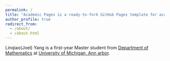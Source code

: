 ```yaml
---
permalink: /
title: "Academic Pages is a ready-to-fork GitHub Pages template for academic personal websites"
author_profile: true
redirect_from: 
  - /about/
  - /about.html
---
```


Linqiao(Joel) Yang is a first-year Master student from [Department of Mathematics](https://lsa.umich.edu/math) at [University of Michigan, Ann arbor](https://umich.edu).
